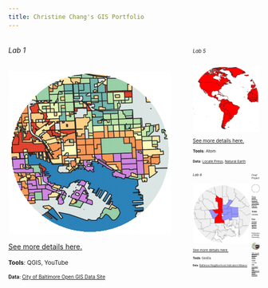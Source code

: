 ```yaml
---
title: Christine Chang's GIS Portfolio
---
```

<!--This is the first row of projects -->
<div style="display:table-row; width:100%; table-layout: fixed">
<div style="display: table-cell; width:370px; margin-right:3px" markdown="1">

###### Lab 1

![It's Fine Alt Text](lab1/lab1_teaser1.png)

[See more details here.](https://chricha1.github.io/lab1/lab1.html)

<small>__Tools__: QGIS, YouTube
  
<small>__Data__: 
[City of Baltimore Open GIS Data Site](http://gis-baltimore.opendata.arcgis.com/)

</div>

<div style="display: table-cell; width:370px" markdown="1">

###### Lab 5
![It's Fine Alt Text](lab5/lab5_teaser.png)

[See more details here.](https://chricha1.github.io/lab5/lab5.html)

<small>__Tools__: Atom

<small>__Data__: [Locate Press](http://locatepress.com/ppg3/data_code), [Natural Earth](http://www.naturalearthdata.com/downloads/)

<!--This is the second row of projects -->
<div style="display:table-row; width:100%; table-layout: fixed">
<div style="display: table-cell; width:370px; margin-right:3px" markdown="1">

###### Lab 6
![It's Fine Alt Text](lab6/lab6_teaser2.png)

[See more details here.](https://chricha1.github.io/lab6/lab6.html)

<small>__Tools__: GeoDa

<small>__Data__: 
[Baltimore Neighborhood Indicators Alliance](https://bniajfi.org/vital_signs/)

</div>

<div style="display: table-cell; width:370px" markdown="1">

###### Final Project
![It's Fine Alt Text](finalproject/finalteaser.png)

[See more details here.](https://chricha1.github.io/finalproject/finalproject.html)

<small>__Tools__: GeoDa

<small>__Data__: [Global Forest Watch](https://gis-gfw.wri.org/arcgis/rest/services/forest_change/MapServer/1)

<!--This is the third row of projects -->
<div style="display:table-row; width:100%; table-layout: fixed">
<div style="display: table-cell; width:370px; margin-right:3px" markdown="1">

###### Defenders of Wildlife Internship
![It's Fine Alt Text](Internship1/intern1_teaser.png)

[See more details here.](https://chricha1.github.io/Internship1/intern1.html)

<small>__Tools__: ArcMap
<small>__Data__:
[Washington State Department of Natural Resources](https://www.dnr.wa.gov/programs-and-services/aquatics/derelict-vessels/vessel-turn-program)
